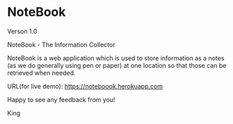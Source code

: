 # NoteBook 
Verson 1.0

NoteBook - The Information Collector

NoteBook is a web application which is used to store information as a notes (as we do generally using pen or paper) at one location so that those can be retrieved when needed.

URL(for live demo): https://noteboook.herokuapp.com

Happy to see any feedback from you!

King
